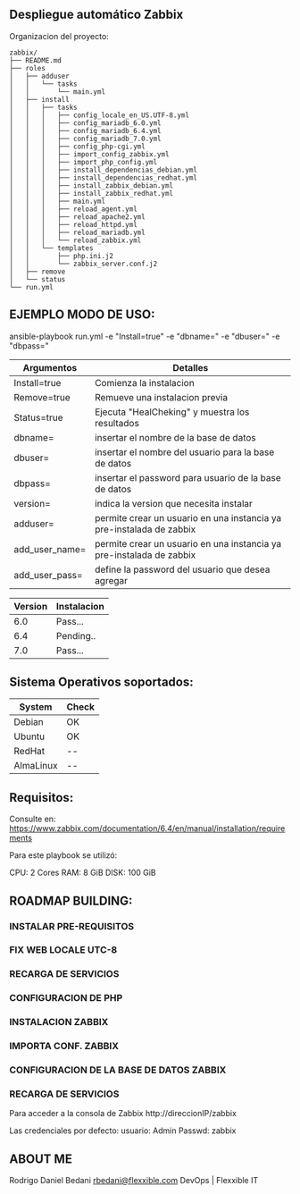 Despliegue automático Zabbix
---

Organizacion del proyecto:
```shell
zabbix/
├── README.md
├── roles
│   ├── adduser
│   │   └── tasks
│   │       └── main.yml
│   ├── install
│   │   ├── tasks
│   │   │   ├── config_locale_en_US.UTF-8.yml
│   │   │   ├── config_mariadb_6.0.yml
│   │   │   ├── config_mariadb_6.4.yml
│   │   │   ├── config_mariadb_7.0.yml
│   │   │   ├── config_php-cgi.yml
│   │   │   ├── import_config_zabbix.yml
│   │   │   ├── import_php_config.yml
│   │   │   ├── install_dependencias_debian.yml
│   │   │   ├── install_dependencias_redhat.yml
│   │   │   ├── install_zabbix_debian.yml
│   │   │   ├── install_zabbix_redhat.yml
│   │   │   ├── main.yml
│   │   │   ├── reload_agent.yml
│   │   │   ├── reload_apache2.yml
│   │   │   ├── reload_httpd.yml
│   │   │   ├── reload_mariadb.yml
│   │   │   └── reload_zabbix.yml
│   │   └── templates
│   │       ├── php.ini.j2
│   │       └── zabbix_server.conf.j2
│   ├── remove
│   └── status
└── run.yml
```

EJEMPLO MODO DE USO:
---
ansible-playbook run.yml -e "Install=true" -e "dbname=" -e "dbuser=" -e "dbpass="

| Argumentos | Detalles |
| --------- | --------- |
| Install=true | Comienza la instalacion |
| Remove=true | Remueve una instalacion previa |
| Status=true | Ejecuta "HealCheking" y muestra los resultados |
| dbname= | insertar el nombre de la base de datos |
| dbuser= | insertar el nombre del usuario para la base de datos |
| dbpass= | insertar el password para usuario de la base de datos |
| version= | indica la version que necesita instalar |
| adduser= | permite crear un usuario en una instancia ya pre-instalada de zabbix |
| add_user_name= | permite crear un usuario en una instancia ya pre-instalada de zabbix |
| add_user_pass= | define la password del usuario que desea agregar |

| Version | Instalacion |
| --------- | --------- |
| 6.0 | Pass... |
| 6.4 | Pending.. |
| 7.0 | Pass... |

Sistema Operativos soportados:
---
| System | Check |
| ------ | ----- |
| Debian | OK |
| Ubuntu | OK |
| RedHat | -- |
| AlmaLinux | -- |

Requisitos:
---
Consulte en: https://www.zabbix.com/documentation/6.4/en/manual/installation/requirements

Para este playbook se utilizó:

CPU: 2 Cores
RAM: 8 GiB
DISK: 100 GiB

ROADMAP BUILDING:
---
### INSTALAR PRE-REQUISITOS
### FIX WEB LOCALE UTC-8
### RECARGA DE SERVICIOS
### CONFIGURACION DE PHP
### INSTALACION ZABBIX
### IMPORTA CONF. ZABBIX
### CONFIGURACION DE LA BASE DE DATOS ZABBIX
### RECARGA DE SERVICIOS

Para acceder a la consola de Zabbix
http://direccionIP/zabbix

Las credenciales por defecto:
usuario: Admin
Passwd: zabbix


ABOUT ME
---
Rodrigo Daniel Bedani
rbedani@flexxible.com
DevOps | Flexxible IT